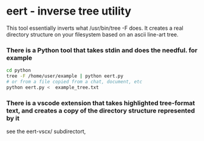 # eert - inverse tree utility

This tool essentially inverts what /usr/bin/tree -F does. It creates a real directory structure on your filesystem based on an ascii line-art tree. 

### There is a Python tool that takes stdin and does the needful. for example 
```bash
cd python
tree -F /home/user/example | python eert.py
# or from a file copied from a chat, document, etc
python eert.py <  example_tree.txt 
```

### There is a vscode extension that takes highlighted tree-format text, and creates a copy of the directory structure represented by it
see the eert-vscx/ subdirectort,
